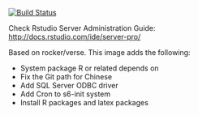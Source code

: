 [![Build Status](https://travis-ci.org/shizidushu/dockerfile.svg?branch=rstudio)](https://travis-ci.org/shizidushu/dockerfile)

Check Rstudio Server Administration Guide: http://docs.rstudio.com/ide/server-pro/


Based on rocker/verse. This image adds the following:

- System package R or related depends on
- Fix the Git path for Chinese
- Add SQL Server ODBC driver
- Add Cron to s6-init system
- Install R packages and latex packages
